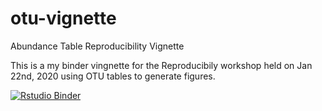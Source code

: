 # otu-vignette
Abundance Table Reproducibility Vignette

This is a my binder vingnette for the Reproducibily workshop held on Jan 22nd, 2020 using OTU tables to generate figures.

[![Rstudio Binder](https://mybinder.org/badge_logo.svg)](https://mybinder.org/v2/gh/UW-Madison-DataScience/otu-vignette/master?urlpath=rstudio)


